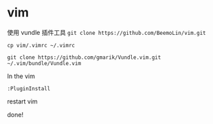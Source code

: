 vim
===
使用 vundle 插件工具
`git clone https://github.com/BeemoLin/vim.git`

`cp vim/.vimrc ~/.vimrc`

`git clone https://github.com/gmarik/Vundle.vim.git ~/.vim/bundle/Vundle.vim`

In the vim

`:PluginInstall`

restart vim

done!
